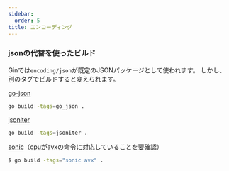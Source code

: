 ```yaml
---
sidebar:
  order: 5
title: エンコーディング
---
```


### jsonの代替を使ったビルド

Ginでは`encoding/json`が既定のJSONパッケージとして使われます。
しかし、別のタグでビルドすると変えられます。

[go-json](https://github.com/goccy/go-json)

```sh
go build -tags=go_json .
```

[jsoniter](https://github.com/json-iterator/go)

```sh
go build -tags=jsoniter .
```

[sonic](https://github.com/bytedance/sonic)（cpuがavxの命令に対応していることを要確認）

```sh
$ go build -tags="sonic avx" .
```
